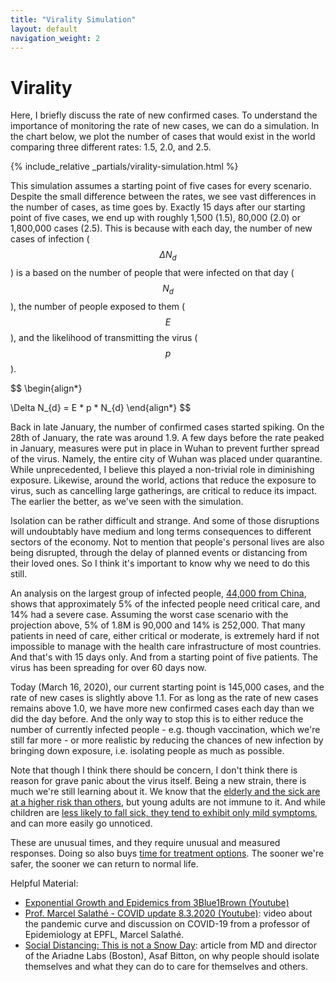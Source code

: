 ```yaml
---
title: "Virality Simulation"
layout: default
navigation_weight: 2
---
```


# Virality

Here, I briefly discuss the rate of new confirmed cases.
To understand the importance of monitoring the rate of new cases, we can do a simulation.
In the chart below, we plot the number of cases that would exist in the world
comparing three different rates: 1.5, 2.0, and 2.5.

{% include_relative _partials/virality-simulation.html %}

This simulation assumes a starting point of five cases for every scenario. 
Despite the small difference between the rates, we see vast differences in the number of cases, as time goes by.
Exactly 15 days after our starting point of five cases, we end up with roughly 1,500 (1.5), 80,000 (2.0) or 1,800,000 cases (2.5).
This is because with each day, the number of new cases of infection ($$\Delta N_{d}$$) is a based on the 
number of people that were infected on that day ($$N_{d}$$), the number of people exposed to them ($$E$$),
and the likelihood of transmitting the virus ($$p$$).

$$
\begin{align*}

  \Delta N_{d} = E * p * N_{d}
\end{align*}
$$

Back in late January, the number of confirmed cases started spiking.
On the 28th of January, the rate was around 1.9.
A few days before the rate peaked in January, measures were put in place in Wuhan to
prevent further spread of the virus.
Namely, the entire city of Wuhan was placed under quarantine.
While unprecedented, I believe this played a non-trivial role in diminishing exposure.
Likewise, around the world, actions that reduce the exposure to virus, such as
cancelling large gatherings, are critical to reduce its impact.
The earlier the better, as we've seen with the simulation.

Isolation can be rather difficult and strange. 
And some of those disruptions will undoubtably have medium and long terms consequences to different sectors
of the economy. 
Not to mention that people's personal lives are also being disrupted, through the delay
of planned events or distancing from their loved ones.
So I think it's important to know why we need to do this still.

An analysis on the largest group of infected people, 
[44,000 from China](https://www.telegraph.co.uk/global-health/science-and-disease/coronavirus-new-data-china-tells-us-disease/), 
shows that approximately 5% of the infected people need critical care, and 14% had a severe case.
Assuming the worst case scenario with the projection above, 5% of 1.8M is 90,000 and 14% is 252,000.
That many patients in need of care, either critical or moderate, is extremely hard if not impossible to manage with the health
care infrastructure of most countries. And that's with 15 days only. And from a starting point of five patients.
The virus has been spreading for over 60 days now.

Today (March 16, 2020), our current starting point is 145,000 cases, and the rate of new cases is slightly above 1.1. 
For as long as the rate of new cases remains above 1.0, we have more new confirmed cases each day than we did the day before.
And the only way to stop this is to either reduce the number of currently infected people - 
e.g. though vaccination, which we're still far more - or more realistic by reducing the chances
of new infection by bringing down exposure, i.e. isolating people as much as possible.

Note that though I think there should be concern, I don't think there is reason for grave panic about the virus itself.
Being a new strain, there is much we're still learning about it. 
We know that the [elderly and the sick are at a higher risk than others](https://www.bbc.com/news/world-asia-china-51540981), but
young adults are not immune to it. And while children are [less likely to fall sick, they tend to exhibit only
mild symptoms](https://www.cdc.gov/coronavirus/2019-ncov/prepare/children-faq.html?CDC_AA_refVal=https%3A%2F%2Fwww.cdc.gov%2Fcoronavirus%2F2019-ncov%2Fspecific-groups%2Fchildren-faq.html), and can more easily go unnoticed.

These are unusual times, and they require unusual and measured responses.
Doing so also buys [time for treatment options](https://time.com/5790545/first-covid-19-vaccine/).
The sooner we're safer, the sooner we can return to normal life.


Helpful Material:

  - [Exponential Growth and Epidemics from 3Blue1Brown (Youtube)](https://www.youtube.com/watch?v=Kas0tIxDvrg)
  - [Prof. Marcel Salathé - COVID update 8.3.2020 (Youtube)](https://www.youtube.com/watch?v=u0cjSnAynGs):
  video about the pandemic curve and discussion on COVID-19 from a professor of Epidemiology at EPFL, Marcel Salathé.
  - [Social Distancing: This is not a Snow Day](https://www.ariadnelabs.org/resources/articles/news/social-distancing-this-is-not-a-snow-day/):
  article from MD and director of the Ariadne Labs (Boston), Asaf Bitton, on why people should isolate themselves and what they can do to care for themselves and others.